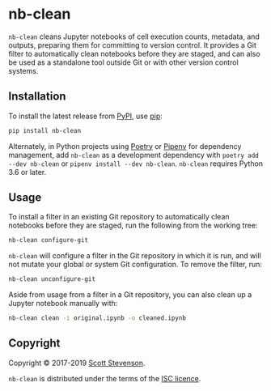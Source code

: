 # nb-clean

`nb-clean` cleans Jupyter notebooks of cell execution counts, metadata, and
outputs, preparing them for committing to version control. It provides a Git
filter to automatically clean notebooks before they are staged, and can also be
used as a standalone tool outside Git or with other version control systems.

## Installation

To install the latest release from [PyPI], use [pip]:

```bash
pip install nb-clean
```

Alternately, in Python projects using [Poetry] or [Pipenv] for dependency
management, add `nb-clean` as a development dependency with
`poetry add --dev nb-clean` or `pipenv install --dev nb-clean`. `nb-clean`
requires Python 3.6 or later.

## Usage

To install a filter in an existing Git repository to automatically clean
notebooks before they are staged, run the following from the working tree:

```bash
nb-clean configure-git
```

`nb-clean` will configure a filter in the Git repository in which it is run, and
will not mutate your global or system Git configuration. To remove the filter,
run:

```bash
nb-clean unconfigure-git
```

Aside from usage from a filter in a Git repository, you can also clean up a
Jupyter notebook manually with:

```bash
nb-clean clean -i original.ipynb -o cleaned.ipynb
```

## Copyright

Copyright © 2017-2019 [Scott Stevenson].

`nb-clean` is distributed under the terms of the [ISC licence].

[isc licence]: https://opensource.org/licenses/ISC
[pip]: https://pip.pypa.io/en/stable/
[pipenv]: https://pipenv.readthedocs.io/en/latest/
[poetry]: https://poetry.eustace.io/
[pypi]: https://pypi.org/project/nb-clean/
[scott stevenson]: https://scott.stevenson.io
